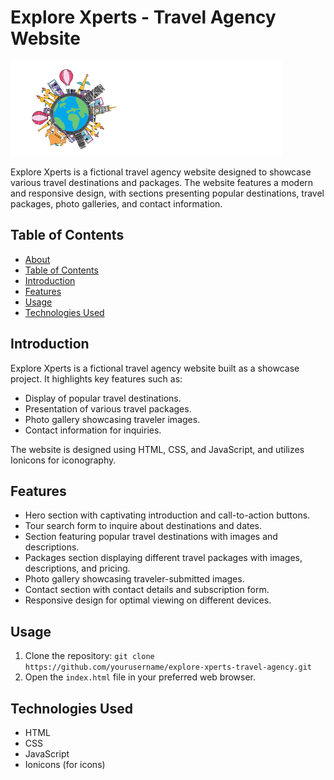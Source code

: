 # Explore Xperts - Travel Agency Website

![Explore Xperts Logo](./assets/images/logo.svg)

Explore Xperts is a fictional travel agency website designed to showcase various travel destinations and packages. The website features a modern and responsive design, with sections presenting popular destinations, travel packages, photo galleries, and contact information.

## Table of Contents

- [About](#explore-xperts---travel-agency-website)
- [Table of Contents](#table-of-contents)
- [Introduction](#introduction)
- [Features](#features)
- [Usage](#usage)
- [Technologies Used](#technologies-used)

## Introduction

Explore Xperts is a fictional travel agency website built as a showcase project. It highlights key features such as:

- Display of popular travel destinations.
- Presentation of various travel packages.
- Photo gallery showcasing traveler images.
- Contact information for inquiries.

The website is designed using HTML, CSS, and JavaScript, and utilizes Ionicons for iconography.

## Features

- Hero section with captivating introduction and call-to-action buttons.
- Tour search form to inquire about destinations and dates.
- Section featuring popular travel destinations with images and descriptions.
- Packages section displaying different travel packages with images, descriptions, and pricing.
- Photo gallery showcasing traveler-submitted images.
- Contact section with contact details and subscription form.
- Responsive design for optimal viewing on different devices.

## Usage

1. Clone the repository: `git clone https://github.com/yourusername/explore-xperts-travel-agency.git`
2. Open the `index.html` file in your preferred web browser.

## Technologies Used

- HTML
- CSS
- JavaScript
- Ionicons (for icons)
